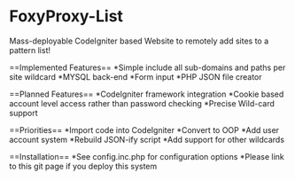 FoxyProxy-List
==============

Mass-deployable CodeIgniter based Website to remotely add sites to a pattern list! 


==Implemented Features==
*Simple include all sub-domains and paths per site wildcard
*MYSQL back-end
*Form input
*PHP JSON file creator

==Planned Features==
*CodeIgniter framework integration
*Cookie based account level access rather than password checking
*Precise Wild-card support

==Priorities==
*Import code into CodeIgniter
*Convert to OOP
*Add user account system
*Rebuild JSON-ify script
*Add support for other wildcards

==Installation==
*See config.inc.php for configuration options
*Please link to this git page if you deploy this system

